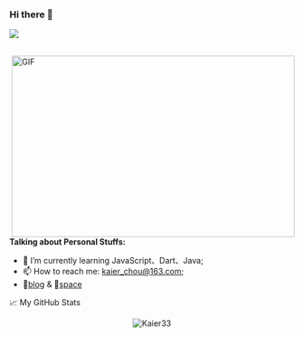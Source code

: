 ### Hi there 👋

![](https://visitor-badge.glitch.me/badge?page_id=Kaier33.readme)

<br />


  <img align="right" alt="GIF" src="https://github.com/abhisheknaiidu/abhisheknaiidu/blob/master/code.gif?raw=true" width="500" height="320" />
  
**Talking about Personal Stuffs:**

- 🌱 I’m currently learning JavaScript、Dart、Java; 
- 📫 How to reach me: [kaier_chou@163.com](kaier_chou@163.com);
- 📝[blog](https://kaier33.github.io/) & 🍧[space](https://kaier33.github.io/soliloquy/)


📈 My GitHub Stats

<p align="center"> <img src="https://github-readme-stats.vercel.app/api?username=Kaier33&show_icons=true&theme=gotham" alt="Kaier33" />

<!--
**Kaier33/Kaier33** is a ✨ _special_ ✨ repository because its `README.md` (this file) appears on your GitHub profile.

Here are some ideas to get you started:

- 🔭 I’m currently working on ...
- 🌱 I’m currently learning ...
- 👯 I’m looking to collaborate on ...
- 🤔 I’m looking for help with ...
- 💬 Ask me about ...
- 📫 How to reach me: ...
- ⚡ Fun fact: ...
-->

<!--
**Languages:**  

<code><img height="30" src="https://raw.githubusercontent.com/dereknguyen269/dereknguyen269/master/images/html.png"></code>
<code><img height="30" src="https://raw.githubusercontent.com/dereknguyen269/dereknguyen269/master/images/css3.png"></code>
<code><img height="30" src="https://raw.githubusercontent.com/dereknguyen269/dereknguyen269/master/images/js.png"></code>
<code><img height="30" src="https://raw.githubusercontent.com/dereknguyen269/dereknguyen269/master/images/reactjs.png"></code>
-->
